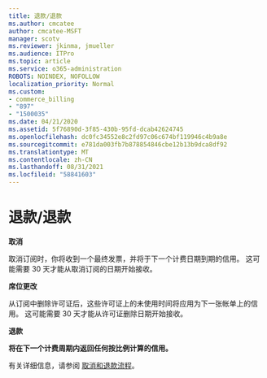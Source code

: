 ```yaml
---
title: 退款/退款
ms.author: cmcatee
author: cmcatee-MSFT
manager: scotv
ms.reviewer: jkinma, jmueller
ms.audience: ITPro
ms.topic: article
ms.service: o365-administration
ROBOTS: NOINDEX, NOFOLLOW
localization_priority: Normal
ms.custom:
- commerce_billing
- "897"
- "1500035"
ms.date: 04/21/2020
ms.assetid: 5f76890d-3f85-430b-95fd-dcab42624745
ms.openlocfilehash: dc0fc34552e8c2fd97c06c674bf119946c4b9a8e
ms.sourcegitcommit: e781da003fb7b878854846cbe12b13b9dca8df92
ms.translationtype: MT
ms.contentlocale: zh-CN
ms.lasthandoff: 08/31/2021
ms.locfileid: "58841603"
---
```

# <a name="creditrefund"></a>退款/退款

**取消**
  
取消订阅时，你将收到一个最终发票，并将于下一个计费日期到期的信用。 这可能需要 30 天才能从取消订阅的日期开始接收。
  
**席位更改**
  
从订阅中删除许可证后，这些许可证上的未使用时间将应用为下一张帐单上的信用。 这可能需要 30 天才能从许可证删除日期开始接收。

**退款**

**将在下一个计费周期内返回任何按比例计算的信用。**

有关详细信息，请参阅 [取消和退款流程](https://docs.microsoft.com/microsoft-365/commerce/subscriptions/cancel-your-subscription)。 

